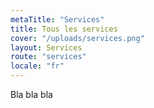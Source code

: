 ```yaml
---
metaTitle: "Services"
title: Tous les services
cover: "/uploads/services.png"
layout: Services
route: "services"
locale: "fr"
---
```


Bla bla bla
